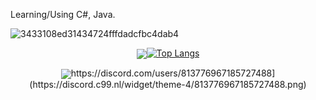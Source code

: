 Learning/Using C#, Java. 

![3433108ed31434724fffdadcfbc4dab4](https://user-images.githubusercontent.com/106690677/186951314-c36fd3cb-b3fe-48da-bc63-0f579b441b82.gif)

 <p align="center"><img align="center" src= [![ec8zy Github stats](https://github-readme-stats.vercel.app/api?username=ect8zy&theme=cobalt)](https://github.com/anuraghazra/github-readme-stats)


  [![Top Langs](https://github-readme-stats.vercel.app/api/top-langs/?username=ect8zy&theme=cobalt)](https://github.com/anuraghazra/github-readme-stats)
<p align="center"><img align="center" src="https://github-readme-stats.vercel.app/api/top-langs/?username=ect8zy&theme=cobalt)](https://github.com/anuraghazra/github-readme-stats)/></p>

 ![https://discord.com/users/813776967185727488](https://discord.c99.nl/widget/theme-4/813776967185727488.png)
